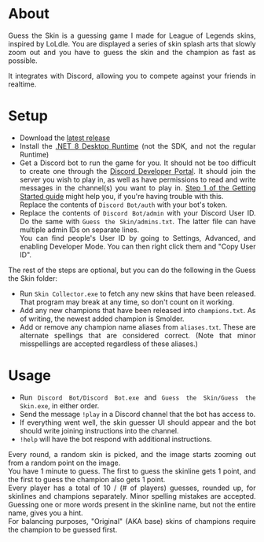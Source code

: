 <div align="justify">

# About
Guess the Skin is a guessing game I made for League of Legends skins, inspired by LoLdle. You are displayed a series of skin splash arts that slowly zoom out and you have to guess the skin and the champion as fast as possible.

It integrates with Discord, allowing you to compete against your friends in realtime.

# Setup
* Download the [latest release](https://github.com/TornOne/Guess-the-Skin/releases/latest)
* Install the [.NET 8 Desktop Runtime](https://dotnet.microsoft.com/en-us/download/dotnet/8.0) (not the SDK, and not the regular Runtime)
* Get a Discord bot to run the game for you. It should not be too difficult to create one through the [Discord Developer Portal](https://discord.com/developers/applications).
It should join the server you wish to play in, as well as have permissions to read and write messages in the channel(s) you want to play in.
[Step 1 of the Getting Started guide](https://discord.com/developers/docs/getting-started#step-1-creating-an-app) might help you, if you're having trouble with this.  
Replace the contents of `Discord Bot/auth` with your bot's token.
* Replace the contents of `Discord Bot/admin` with your Discord User ID. Do the same with `Guess the Skin/admins.txt`. The latter file can have multiple admin IDs on separate lines.  
You can find people's User ID by going to Settings, Advanced, and enabling Developer Mode. You can then right click them and "Copy User ID".

The rest of the steps are optional, but you can do the following in the Guess the Skin folder:
* Run `Skin Collector.exe` to fetch any new skins that have been released. That program may break at any time, so don't count on it working.
* Add any new champions that have been released into `champions.txt`. As of writing, the newest added champion is Smolder.
* Add or remove any champion name aliases from `aliases.txt`. These are alternate spellings that are considered correct. (Note that minor misspellings are accepted regardless of these aliases.)

# Usage
* Run `Discord Bot/Discord Bot.exe` and `Guess the Skin/Guess the Skin.exe`, in either order.
* Send the message `!play` in a Discord channel that the bot has access to.
* If everything went well, the skin guesser UI should appear and the bot should write joining instructions into the channel.
* `!help` will have the bot respond with additional instructions.

Every round, a random skin is picked, and the image starts zooming out from a random point on the image.  
You have 1 minute to guess. The first to guess the skinline gets 1 point, and the first to guess the champion also gets 1 point.  
Every player has a total of 10 / (# of players) guesses, rounded up, for skinlines and champions separately. Minor spelling mistakes are accepted. Guessing one or more words present in the skinline name, but not the entire name, gives you a hint.  
For balancing purposes, "Original" (AKA base) skins of champions require the champion to be guessed first.

</div>

